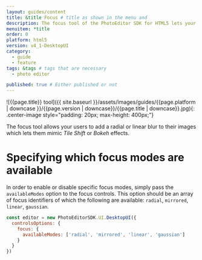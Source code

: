```yaml
---
layout: guides/content
title: &title Focus # title as shown in the menu and
description: The focus tool of the PhotoEditor SDK for HTML5 lets your users add a radial or linear blur to their images. Learn how to configure the tool.
menuitem: *title
order: 0
platform: html5
version: v4_1-DesktopUI
category:
  - guide
  - feature
tags: &tags # tags that are necessary
  - photo editor

published: true # Either published or not
---
```

![{{page.title}} tool]({{ site.baseurl }}/assets/images/guides/{{page.platform | downcase }}/{{page.version | downcase}}/{{page.title | downcase}}.jpg){: .center-image style="padding: 20px; max-height: 400px;"}


The focus tool allows your users to add a radial or linear blur to their images which lets them mimic *Tile Shift* or *Bokeh* effects.

# Specifying which focus modes are available

In order to enable or disable specific focus modes, simply pass the `availableModes` option to
the focus controls. This option should be an array of focus identifiers of which the following
are available: `radial`, `mirrored`, `linear`, `gaussian`.

```js
const editor = new PhotoEditorSDK.UI.DesktopUI({
  controlsOptions: {
    focus: {
      availableModes: ['radial', 'mirrored', 'linear', 'gaussian']
    }
  }
})
```
